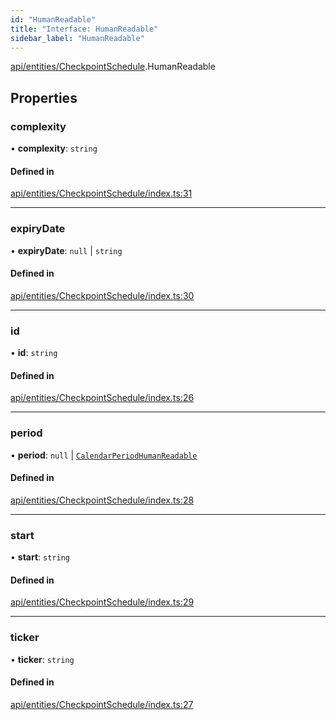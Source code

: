 ```yaml
---
id: "HumanReadable"
title: "Interface: HumanReadable"
sidebar_label: "HumanReadable"
---
```


[api/entities/CheckpointSchedule](../../../../../modules/API/Entities/CheckpointSchedule/CheckpointSchedule.md).HumanReadable

## Properties

### complexity

• **complexity**: `string`

#### Defined in

[api/entities/CheckpointSchedule/index.ts:31](https://github.com/PolymeshAssociation/polymesh-sdk/blob/95f248df/src/api/entities/CheckpointSchedule/index.ts#L31)

___

### expiryDate

• **expiryDate**: ``null`` \| `string`

#### Defined in

[api/entities/CheckpointSchedule/index.ts:30](https://github.com/PolymeshAssociation/polymesh-sdk/blob/95f248df/src/api/entities/CheckpointSchedule/index.ts#L30)

___

### id

• **id**: `string`

#### Defined in

[api/entities/CheckpointSchedule/index.ts:26](https://github.com/PolymeshAssociation/polymesh-sdk/blob/95f248df/src/api/entities/CheckpointSchedule/index.ts#L26)

___

### period

• **period**: ``null`` \| [`CalendarPeriodHumanReadable`](../CalendarPeriodHumanReadable/CalendarPeriodHumanReadable.md)

#### Defined in

[api/entities/CheckpointSchedule/index.ts:28](https://github.com/PolymeshAssociation/polymesh-sdk/blob/95f248df/src/api/entities/CheckpointSchedule/index.ts#L28)

___

### start

• **start**: `string`

#### Defined in

[api/entities/CheckpointSchedule/index.ts:29](https://github.com/PolymeshAssociation/polymesh-sdk/blob/95f248df/src/api/entities/CheckpointSchedule/index.ts#L29)

___

### ticker

• **ticker**: `string`

#### Defined in

[api/entities/CheckpointSchedule/index.ts:27](https://github.com/PolymeshAssociation/polymesh-sdk/blob/95f248df/src/api/entities/CheckpointSchedule/index.ts#L27)
